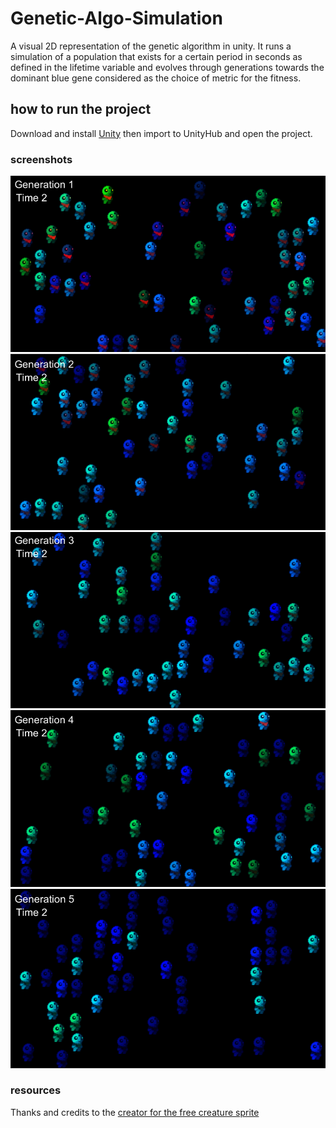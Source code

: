 
# Genetic-Algo-Simulation

A visual 2D representation of the genetic algorithm in unity. It runs a simulation of a population that exists for a certain period in seconds as defined in the lifetime variable and evolves through generations towards the dominant blue gene considered as the choice of metric for the fitness.

## how to run the project

Download and install [Unity](https://unity.com/download) then import to UnityHub and open the project.

### screenshots

![generation 1](/ss/ss0.png)
![generation 2](/ss/ss1.png)
![generation 3](/ss/ss2.png)
![generation 4](/ss/ss3.png)
![generation 5](/ss/ss4.png)

### resources

Thanks and credits to the [creator for the free creature sprite](https://free-game-assets.itch.io/free-tiny-hero-sprites-pixel-art)

